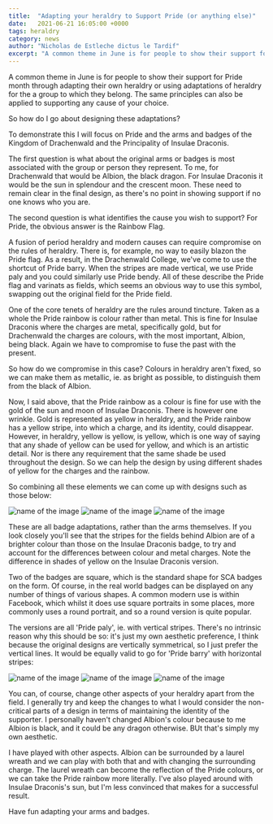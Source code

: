 ```yaml
---
title:  "Adapting your heraldry to Support Pride (or anything else)"
date:   2021-06-21 16:05:00 +0000
tags: heraldry
category: news
author: "Nicholas de Estleche dictus le Tardif"
excerpt: "A common theme in June is for people to show their support for Pride month through adapting their own heraldry or using adaptations of heraldry for the a group to which they belong. The same principles can also be applied to supporting any cause of your choice."
---
```


A common theme in June is for people to show their support for Pride month through adapting their own heraldry or using adaptations of heraldry for the a group to which they belong. The same principles can also be applied to supporting any cause of your choice.

So how do I go about designing these adaptations?

To demonstrate this I will focus on Pride and the arms and badges of the Kingdom of Drachenwald and the Principality of Insulae Draconis.

The first question is what about the original arms or badges is most associated with the group or person they represent. To me, for Drachenwald that would be Albion, the black dragon. For Insulae Draconis it would be the sun in splendour and the crescent moon. These need to remain clear in the final design, as there's no point in showing support if no one knows who you are.

The second question is what identifies the cause you wish to support? For Pride, the obvious answer is the Rainbow Flag.

A fusion of period heraldry and modern causes can require compromise on the rules of heraldry. There is, for example, no way to easily blazon the Pride flag. As a result, in the Drachenwald College, we've come to use the shortcut of Pride barry. When the stripes are made vertical, we use Pride paly and you could similarly use Pride bendy. All of these describe the Pride flag and varinats as fields, which seems an obvious way to use this symbol, swapping out the original field for the Pride field.

One of the core tenets of heraldry are the rules around tincture. Taken as a whole the Pride rainbow is colour rather than metal. This is fine for Insulae Draconis where the charges are metal, specifically gold, but for Drachenwald the charges are colours, with the most important, Albion, being black. Again we have to compromise to fuse the past with the present.

So how do we compromise in this case? Colours in heraldry aren't fixed, so we can make them as metallic, ie. as bright as possible, to distinguish them from the black of Albion.

Now, I said above, that the Pride rainbow as a colour is fine for use with the gold of the sun and moon of Insulae Draconis. There is however one wrinkle. Gold is represented as yellow in heraldry, and the Pride rainbow has a yellow stripe, into which a charge, and its identity, could disappear. However, in heraldry, yellow is yellow, is yellow, which is one way of saying that any shade of yellow can be used for yellow, and which is an artistic detail. Nor is there any requirement that the same shade be used throughout the design. So we can help the design by using different shades of yellow for the charges and the rainbow.

So combining all these elements we can come up with designs such as those below:

![name of the image]({{site.url}}/images/pride-heraldry1-1.svg)
![name of the image]({{site.url}}/images/pride-heraldry1-2.svg)
![name of the image]({{site.url}}/images/pride-heraldry1-3.svg)



These are all badge adaptations, rather than the arms themselves. If you look closely you'll see that the stripes for the fields behind Albion are of a brighter colour than those on the Insulae Draconis badge, to try and account for the differences between colour and metal charges. Note the difference in shades of yellow on the Insulae Draconis version.

Two of the badges are square, which is the standard shape for SCA badges on the form. Of course, in the real world badges can be displayed on any number of things of various shapes. A common modern use is within Facebook, which whilst it does use square portraits in some places, more commonly uses a round portrait, and so a round version is quite popular.

The versions are all 'Pride paly', ie. with vertical stripes. There's no intrinsic reason why this should be so: it's just my own aesthetic preference, I think because the original designs are vertically symmetrical, so I just prefer the vertical lines. It would be equally valid to go for 'Pride barry' with horizontal stripes:



![name of the image]({{site.url}}/images/pride-heraldry2-1.svg)
![name of the image]({{site.url}}/images/pride-heraldry2-2.svg)
![name of the image]({{site.url}}/images/pride-heraldry2-3.svg)



You can, of course, change other aspects of your heraldry apart from the field. I generally try and keep the changes to what I would consider the non-critical parts of a design in terms of maintaining the identity of the supporter. I personally haven't changed Albion's colour because to me Albion is black, and it could be any dragon otherwise. BUt that's simply my own aesthetic.

I have played with other aspects. Albion can be surrounded by a laurel wreath and we can play with both that and with changing the surrounding charge. The laurel wreath can become the reflection of the Pride colours, or we can take the Pride rainbow more literally. I've also played around with Insulae Draconis's sun, but I'm less convinced that makes for a successful result.


Have fun adapting your arms and badges.

